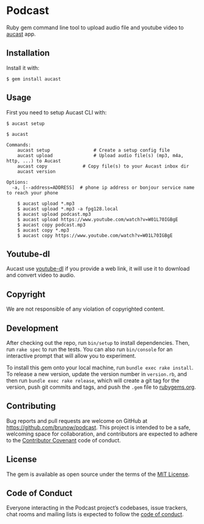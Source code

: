 # Podcast

Ruby gem command line tool to upload audio file and youtube video to [aucast](https://aucast.io) app.

## Installation

Install it with:

    $ gem install aucast

## Usage

First you need to setup Aucast CLI with:

	$ aucast setup

    $ aucast
    
    Commands:
		aucast setup				# Create a setup config file
		aucast upload				# Upload audio file(s) (mp3, m4a, http, ...) to Aucast
		aucast copy				# Copy file(s) to your Aucast inbox dir
		aucast version

    Options:
      -a, [--address=ADDRESS]  # phone ip address or bonjour service name to reach your phone
      
		$ aucast upload *.mp3
		$ aucast upload *.mp3 -a fpg128.local
		$ aucast upload podcast.mp3
		$ aucast upload https://www.youtube.com/watch?v=W01L70IGBgE
		$ aucast copy podcast.mp3
		$ aucast copy *.mp3
		$ aucast copy https://www.youtube.com/watch?v=W01L70IGBgE

## Youtube-dl

Aucast use [youtube-dl](https://github.com/ytdl-org/youtube-dl) if you provide a web link, it will use it to download and convert video to audio.

## Copyright

We are not responsible of any violation of copyrighted content.

## Development

After checking out the repo, run `bin/setup` to install dependencies. Then, run `rake spec` to run the tests. You can also run `bin/console` for an interactive prompt that will allow you to experiment.

To install this gem onto your local machine, run `bundle exec rake install`. To release a new version, update the version number in `version.rb`, and then run `bundle exec rake release`, which will create a git tag for the version, push git commits and tags, and push the `.gem` file to [rubygems.org](https://rubygems.org).

## Contributing

Bug reports and pull requests are welcome on GitHub at https://github.com/brunow/podcast. This project is intended to be a safe, welcoming space for collaboration, and contributors are expected to adhere to the [Contributor Covenant](http://contributor-covenant.org) code of conduct.

## License

The gem is available as open source under the terms of the [MIT License](https://opensource.org/licenses/MIT).

## Code of Conduct

Everyone interacting in the Podcast project’s codebases, issue trackers, chat rooms and mailing lists is expected to follow the [code of conduct](https://github.com/brunow/podcast/blob/master/CODE_OF_CONDUCT.md).
